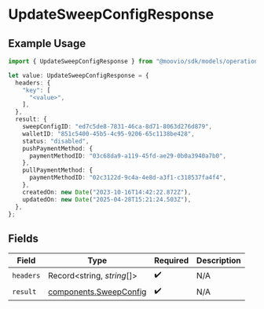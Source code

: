 # UpdateSweepConfigResponse

## Example Usage

```typescript
import { UpdateSweepConfigResponse } from "@moovio/sdk/models/operations";

let value: UpdateSweepConfigResponse = {
  headers: {
    "key": [
      "<value>",
    ],
  },
  result: {
    sweepConfigID: "ed7c5de8-7831-46ca-8d71-8063d276d879",
    walletID: "851c5400-45b5-4c95-9206-65c1138be428",
    status: "disabled",
    pushPaymentMethod: {
      paymentMethodID: "03c68da9-a119-45fd-ae29-0b0a3940a7b0",
    },
    pullPaymentMethod: {
      paymentMethodID: "02c3122d-9c4a-4e8d-a3f1-c318537fa4f4",
    },
    createdOn: new Date("2023-10-16T14:42:22.872Z"),
    updatedOn: new Date("2025-04-28T15:21:24.503Z"),
  },
};
```

## Fields

| Field                                                            | Type                                                             | Required                                                         | Description                                                      |
| ---------------------------------------------------------------- | ---------------------------------------------------------------- | ---------------------------------------------------------------- | ---------------------------------------------------------------- |
| `headers`                                                        | Record<string, *string*[]>                                       | :heavy_check_mark:                                               | N/A                                                              |
| `result`                                                         | [components.SweepConfig](../../models/components/sweepconfig.md) | :heavy_check_mark:                                               | N/A                                                              |